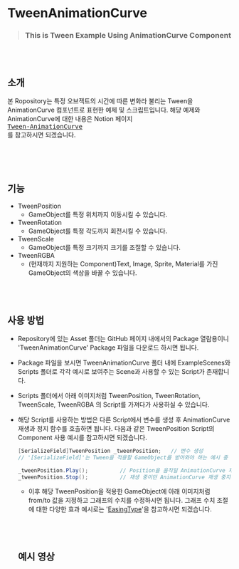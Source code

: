 # TweenAnimationCurve
>### This is Tween Example Using AnimationCurve Component
<br/>
<br/>

## 소개
본 Ropository는 특정 오브젝트의 시간에 따른 변화라 불리는 Tween을 AnimationCurve 컴포넌트로 표현한 예제 및 스크립트입니다.
해당 예제와 AnimationCurve에 대한 내용은 Notion 페이지 [<kbd> <br>Tween-AnimationCurve <br> </kbd>][_NOTIONLINK]를 참고하시면 되겠습니다.
<!---------------------------------------------------------------------------->
[_NOTIONLINK]: https://protected-lhs-workspace.notion.site/Unity-Animation-Curve-Tween-42fd720d7ab4476c8fdf2e3c3dedc69e?pvs=4

<br/>
<br/>  
<br/>

## 기능
* TweenPosition
  * GameObject를 특정 위치까지 이동시킬 수 있습니다.
* TweenRotation
  * GameObject를 특정 각도까지 회전시킬 수 있습니다.
* TweenScale
  * GameObject를 특정 크기까지 크기를 조절할 수 있습니다.
* TweenRGBA
  * (현재까지 지원하는 Component)Text, Image, Sprite, Material를 가진 GameObject의 색상을 바꿀 수 있습니다.
  <br/>
  <br/>
  <br/>
  
## 사용 방법
* Repository에 있는 Asset 폴더는 GitHub 페이지 내에서의 Package 열람용이니 'TweenAnimationCurve' Package 파일을 다운로드 하시면 됩니다.
* Package 파일을 보시면 TweenAnimationCurve 폴더 내에 ExampleScenes와 Scripts 폴더로 각각 예시로 보여주는 Scene과 사용할 수 있는 Script가 존재합니다.
* Scripts 폴더에서 아래 이미지처럼 TweenPosition, TweenRotation, TweenScale, TweenRGBA 의 Script를 가져다가 사용하실 수 있습니다.

* 해당 Script를 사용하는 방법은 다른 Script에서 변수를 생성 후 AnimationCurve 재생과 정지 함수를 호출하면 됩니다.
다음과 같은 TweenPosition Script의 Component 사용 예시를 참고하시면 되겠습니다.
  ``` c#
  [SerializeField]TweenPosition _tweenPosition;   // 변수 생성
  // '[SerializeField]'는 Tween을 적용할 GameObject를 받아와야 하는 예시 중 하나

  _tweenPosition.Play();          // Position을 움직일 AnimationCurve 재생
  _tweenPosition.Stop();          // 재생 중이던 AnimationCurve 재생 중지
  ```
  * 이후 해당 TweenPosition을 적용한 GameObject에 아래 이미지처럼 from/to 값을 지정하고 그래프의 수치를 수정하시면 됩니다.
    그래프 수치 조절에 대한 다양한 효과 예시로는 '[EasingType](https://easings.net/)'을 참고하시면 되겠습니다.
  <br/>
  <br/>
  <br/>

  ## 예시 영상
  
